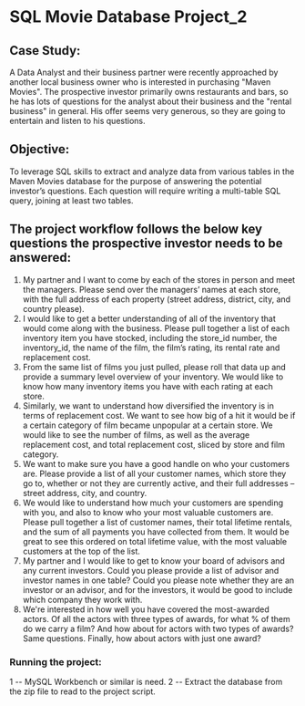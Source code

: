 # SQL Movie Database Project_2

## Case Study:
A Data Analyst and their business partner were recently approached by another local business owner who is interested in purchasing "Maven Movies". The prospective investor primarily owns restaurants and bars, so he has lots of questions for the analyst about their business and the "rental business" in general. His offer seems very generous, so they are going to entertain and listen to his questions.

## Objective:
To leverage SQL skills to extract and analyze data from various tables in the Maven Movies database for the purpose of answering the potential investor’s questions. Each question will require writing a multi-table SQL query, joining at least two tables.


## The project workflow follows the below key questions the prospective investor needs to be answered:
1. My partner and I want to come by each of the stores in person and meet the managers. Please send over the managers’ names at each store, with the full address of each property (street address, district, city, and country please).
2. I would like to get a better understanding of all of the inventory that would come along with the business. Please pull together a list of each inventory item you have stocked, including the store_id number, the inventory_id, the name of the film, the film’s rating, its rental rate and replacement cost.
3. From the same list of films you just pulled, please roll that data up and provide a summary level overview of your inventory. We would like to know how many inventory items you have with each rating at each store.
4. Similarly, we want to understand how diversified the inventory is in terms of replacement cost. We want to see how big of a hit it would be if a certain category of film became unpopular at a certain store. We would like to see the number of films, as well as the average replacement cost, and total replacement cost, sliced by store and film category.
5. We want to make sure you have a good handle on who your customers are. Please provide a list of all your customer names, which store they go to, whether or not they are currently active, and their full addresses – street address, city, and country.
6. We would like to understand how much your customers are spending with you, and also to know who your most valuable customers are. Please pull together a list of customer names, their total lifetime rentals, and the sum of all payments you have collected from them. It would be great to see this ordered on total lifetime value, with the most valuable customers at the top of the list.
7. My partner and I would like to get to know your board of advisors and any current investors. Could you please provide a list of advisor and investor names in one table? Could you please note whether they are an investor or an advisor, and for the investors, it would be good to include which company they work with.
8. We're interested in how well you have covered the most-awarded actors. Of all the actors with three types of awards, for what % of them do we carry a film? And how about for actors with two types of awards? Same questions. Finally, how about actors with just one award?


### Running the project:
1 -- MySQL Workbench or similar is need. 2 -- Extract the database from the zip file to read to the project script.
